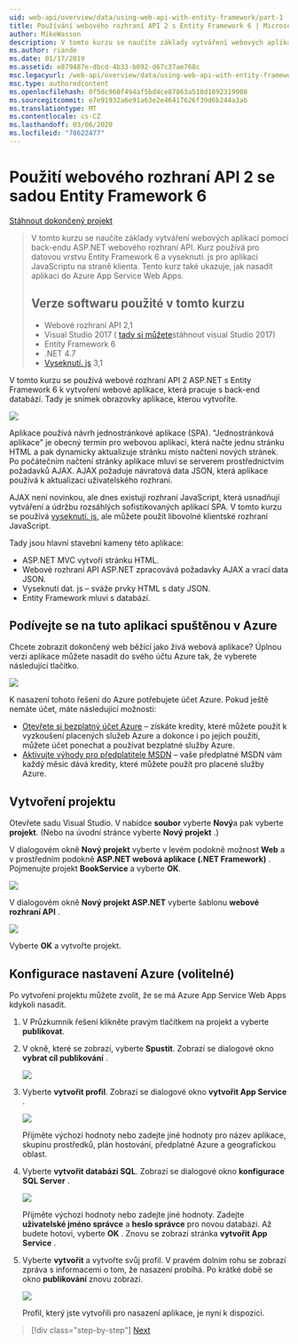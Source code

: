 ```yaml
---
uid: web-api/overview/data/using-web-api-with-entity-framework/part-1
title: Používání webového rozhraní API 2 s Entity Framework 6 | Microsoft Docs
author: MikeWasson
description: V tomto kurzu se naučíte základy vytváření webových aplikací pomocí back-endu webového rozhraní API ASP.NET. Tento kurz používá pro stanovení dat Entity Framework 6...
ms.author: riande
ms.date: 01/17/2019
ms.assetid: e879487e-dbcd-4b33-b092-d67c37ae768c
msc.legacyurl: /web-api/overview/data/using-web-api-with-entity-framework/part-1
msc.type: authoredcontent
ms.openlocfilehash: 0f5dc960f494af5bd4ce87863a510d1892319908
ms.sourcegitcommit: e7e91932a6e91a63e2e46417626f39d6b244a3ab
ms.translationtype: MT
ms.contentlocale: cs-CZ
ms.lasthandoff: 03/06/2020
ms.locfileid: "78622477"
---
```

# <a name="using-web-api-2-with-entity-framework-6"></a>Použití webového rozhraní API 2 se sadou Entity Framework 6

[Stáhnout dokončený projekt](https://github.com/MikeWasson/BookService)

> V tomto kurzu se naučíte základy vytváření webových aplikací pomocí back-endu ASP.NET webového rozhraní API. Kurz používá pro datovou vrstvu Entity Framework 6 a vyseknutí. js pro aplikaci JavaScriptu na straně klienta. Tento kurz také ukazuje, jak nasadit aplikaci do Azure App Service Web Apps.
>
> ## <a name="software-versions-used-in-the-tutorial"></a>Verze softwaru použité v tomto kurzu
>
> - Webové rozhraní API 2,1
> - Visual Studio 2017 ( [tady si můžete](https://visualstudio.microsoft.com/downloads/?utm_medium=microsoft&utm_source=docs.microsoft.com&utm_campaign=button+cta&utm_content=download+vs2017)stáhnout visual Studio 2017)
> - Entity Framework 6
> - .NET 4.7
> - [Vyseknutí. js](http://knockoutjs.com/) 3,1

V tomto kurzu se používá webové rozhraní API 2 ASP.NET s Entity Framework 6 k vytvoření webové aplikace, která pracuje s back-end databází. Tady je snímek obrazovky aplikace, kterou vytvoříte.

[![](part-1/_static/image2.png)](part-1/_static/image1.png)

Aplikace používá návrh jednostránkové aplikace (SPA). "Jednostránková aplikace" je obecný termín pro webovou aplikaci, která načte jednu stránku HTML a pak dynamicky aktualizuje stránku místo načtení nových stránek. Po počátečním načtení stránky aplikace mluví se serverem prostřednictvím požadavků AJAX. AJAX požaduje návratová data JSON, která aplikace používá k aktualizaci uživatelského rozhraní.

AJAX není novinkou, ale dnes existují rozhraní JavaScript, která usnadňují vytváření a údržbu rozsáhlých sofistikovaných aplikací SPA. V tomto kurzu se používá [vyseknutí. js](http://knockoutjs.com/), ale můžete použít libovolné klientské rozhraní JavaScript.

Tady jsou hlavní stavební kameny této aplikace:

- ASP.NET MVC vytvoří stránku HTML.
- Webové rozhraní API ASP.NET zpracovává požadavky AJAX a vrací data JSON.
- Vyseknutí dat. js – sváže prvky HTML s daty JSON.
- Entity Framework mluví s databází.

## <a name="see-this-app-running-on-azure"></a>Podívejte se na tuto aplikaci spuštěnou v Azure

Chcete zobrazit dokončený web běžící jako živá webová aplikace? Úplnou verzi aplikace můžete nasadit do svého účtu Azure tak, že vyberete následující tlačítko.

[![](http://azuredeploy.net/deploybutton.png)](https://azuredeploy.net/?WT.mc_id=deploy_azure_aspnet&repository=https://github.com/tfitzmac/BookService)

K nasazení tohoto řešení do Azure potřebujete účet Azure. Pokud ještě nemáte účet, máte následující možnosti:

- [Otevřete si bezplatný účet Azure](https://azure.microsoft.com/pricing/free-trial/?WT.mc_id=A443DD604) – získáte kredity, které můžete použít k vyzkoušení placených služeb Azure a dokonce i po jejich použití, můžete účet ponechat a používat bezplatné služby Azure.
- [Aktivujte výhody pro předplatitele MSDN](https://azure.microsoft.com/pricing/member-offers/msdn-benefits-details/?WT.mc_id=A443DD604) – vaše předplatné MSDN vám každý měsíc dává kredity, které můžete použít pro placené služby Azure.

## <a name="create-the-project"></a>Vytvoření projektu

Otevřete sadu Visual Studio. V nabídce **soubor** vyberte **Nový**a pak vyberte **projekt**. (Nebo na úvodní stránce vyberte **Nový projekt** .)

V dialogovém okně **Nový projekt** vyberte v levém podokně možnost **Web** a v prostředním podokně **ASP.NET webová aplikace (.NET Framework)** . Pojmenujte projekt **BookService** a vyberte **OK**.

[![](part-1/_static/image11.png)](part-1/_static/image11.png)

V dialogovém okně **Nový projekt ASP.NET** vyberte šablonu **webové rozhraní API** .

[![](part-1/_static/image12.png)](part-1/_static/image12.png)

Vyberte **OK** a vytvořte projekt.

## <a name="configure-azure-settings-optional"></a>Konfigurace nastavení Azure (volitelné)

Po vytvoření projektu můžete zvolit, že se má Azure App Service Web Apps kdykoli nasadit. 

1. V Průzkumník řešení klikněte pravým tlačítkem na projekt a vyberte **publikovat**.

2. V okně, které se zobrazí, vyberte **Spustit**. Zobrazí se dialogové okno **vybrat cíl publikování** .

   [![](part-1/_static/image14.png)](part-1/_static/image14.png)

3. Vyberte **vytvořit profil**. Zobrazí se dialogové okno **vytvořit App Service** .

   [![](part-1/_static/image15.png)](part-1/_static/image15.png)

   Přijměte výchozí hodnoty nebo zadejte jiné hodnoty pro název aplikace, skupinu prostředků, plán hostování, předplatné Azure a geografickou oblast. 

4. Vyberte **vytvořit databázi SQL**. Zobrazí se dialogové okno **konfigurace SQL Server** . 

   [![](part-1/_static/image16.png)](part-1/_static/image16.png)

   Přijměte výchozí hodnoty nebo zadejte jiné hodnoty. Zadejte **uživatelské jméno správce** a **heslo správce** pro novou databázi. Až budete hotovi, vyberte **OK** . Znovu se zobrazí stránka **vytvořit App Service** .

5. Vyberte **vytvořit** a vytvořte svůj profil. V pravém dolním rohu se zobrazí zpráva s informacemi o tom, že nasazení probíhá. Po krátké době se okno **publikování** znovu zobrazí.

    [![](part-1/_static/image17.png)](part-1/_static/image17.png)
   
    Profil, který jste vytvořili pro nasazení aplikace, je nyní k dispozici. 

> [!div class="step-by-step"]
> [Next](part-2.md)
